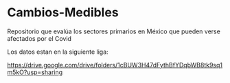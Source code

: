# Cambios-Medibles
Repositorio que evalúa los sectores primarios en México que pueden verse afectados por el Covid

Los datos estan en la siguiente liga:

https://drive.google.com/drive/folders/1cBUW3H47dFythBfYDqbWB8tk9sq1m5kO?usp=sharing

